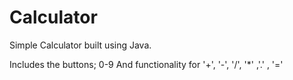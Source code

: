 # Calculator
Simple Calculator built using Java. 

Includes the buttons; 0-9
And functionality for '+', '-', '/', '*' ,'.' , '='
